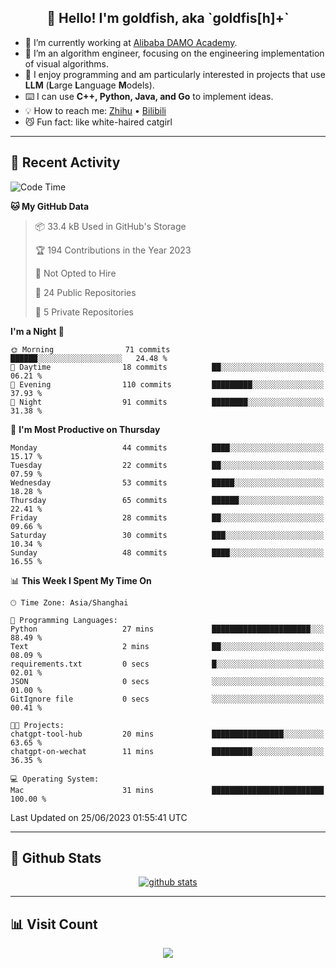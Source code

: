
<h2 align="center">👋 Hello! I'm goldfish, aka `goldfis[h]+`</h2>

- 📍 I’m currently working at [Alibaba DAMO Academy](https://damo.alibaba.com/).  
- 🌱 I’m an algorithm engineer, focusing on the engineering implementation of visual algorithms.  
- 💬 I enjoy programming and am particularly interested in projects that use **LLM** (**L**arge **L**anguage **M**odels).   
- ⌨️ I can use **C++, Python, Java, and Go** to implement ideas.  
- 💡 How to reach me: [Zhihu](https://www.zhihu.com/people/goldfishh) • [Bilibili](https://space.bilibili.com/11349246)  
- 😼 Fun fact: like white-haired catgirl  

-------

## 🔧 Recent Activity

<!--START_SECTION:waka-->
![Code Time](http://img.shields.io/badge/Code%20Time-7%20hrs%207%20mins-blue)

**🐱 My GitHub Data** 

> 📦 33.4 kB Used in GitHub's Storage 
 > 
> 🏆 194 Contributions in the Year 2023
 > 
> 🚫 Not Opted to Hire
 > 
> 📜 24 Public Repositories 
 > 
> 🔑 5 Private Repositories 
 > 
**I'm a Night 🦉** 

```text
🌞 Morning                71 commits          ██████░░░░░░░░░░░░░░░░░░░   24.48 % 
🌆 Daytime                18 commits          ██░░░░░░░░░░░░░░░░░░░░░░░   06.21 % 
🌃 Evening                110 commits         █████████░░░░░░░░░░░░░░░░   37.93 % 
🌙 Night                  91 commits          ████████░░░░░░░░░░░░░░░░░   31.38 % 
```
📅 **I'm Most Productive on Thursday** 

```text
Monday                   44 commits          ████░░░░░░░░░░░░░░░░░░░░░   15.17 % 
Tuesday                  22 commits          ██░░░░░░░░░░░░░░░░░░░░░░░   07.59 % 
Wednesday                53 commits          █████░░░░░░░░░░░░░░░░░░░░   18.28 % 
Thursday                 65 commits          ██████░░░░░░░░░░░░░░░░░░░   22.41 % 
Friday                   28 commits          ██░░░░░░░░░░░░░░░░░░░░░░░   09.66 % 
Saturday                 30 commits          ███░░░░░░░░░░░░░░░░░░░░░░   10.34 % 
Sunday                   48 commits          ████░░░░░░░░░░░░░░░░░░░░░   16.55 % 
```


📊 **This Week I Spent My Time On** 

```text
🕑︎ Time Zone: Asia/Shanghai

💬 Programming Languages: 
Python                   27 mins             ██████████████████████░░░   88.49 % 
Text                     2 mins              ██░░░░░░░░░░░░░░░░░░░░░░░   08.09 % 
requirements.txt         0 secs              █░░░░░░░░░░░░░░░░░░░░░░░░   02.01 % 
JSON                     0 secs              ░░░░░░░░░░░░░░░░░░░░░░░░░   01.00 % 
GitIgnore file           0 secs              ░░░░░░░░░░░░░░░░░░░░░░░░░   00.41 % 

🐱‍💻 Projects: 
chatgpt-tool-hub         20 mins             ████████████████░░░░░░░░░   63.65 % 
chatgpt-on-wechat        11 mins             █████████░░░░░░░░░░░░░░░░   36.35 % 

💻 Operating System: 
Mac                      31 mins             █████████████████████████   100.00 % 
```


 Last Updated on 25/06/2023 01:55:41 UTC
<!--END_SECTION:waka-->

-------

## 📆 Github Stats

<p align="center">
    <a href="https://github.com/anuraghazra/github-readme-stats">
      <img src="https://github-readme-stats.vercel.app/api?username=goldfishh&show_icons=true&theme=dracula" alt="github stats" />
    </a>
</p>

-------

## 📊 Visit Count

<p align="center">
  <a href="https://count.getloli.com/"><img src="https://count.getloli.com/get/@:goldfishh?theme=rule34"></a>
</p>
